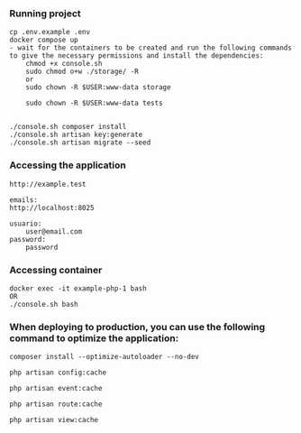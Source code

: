 ### Running project
```
cp .env.example .env
docker compose up
- wait for the containers to be created and run the following commands to give the necessary permissions and install the dependencies:
    chmod +x console.sh
    sudo chmod o+w ./storage/ -R
    or
    sudo chown -R $USER:www-data storage
    
    sudo chown -R $USER:www-data tests
    

./console.sh composer install
./console.sh artisan key:generate
./console.sh artisan migrate --seed
```

### Accessing the application
```
http://example.test

emails:
http://localhost:8025

usuario:
    user@email.com
password:
    password
```

### Accessing container
```
docker exec -it example-php-1 bash
OR
./console.sh bash
```

### When deploying to production, you can use the following command to optimize the application:
```
composer install --optimize-autoloader --no-dev

php artisan config:cache

php artisan event:cache

php artisan route:cache

php artisan view:cache
```
